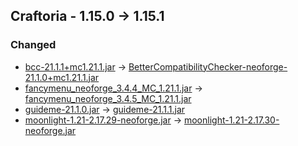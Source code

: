 ## Craftoria - 1.15.0 -> 1.15.1

### Changed

  * [bcc-21.1.1+mc1.21.1.jar](https://www.curseforge.com/minecraft/mc-mods/better-compatibility-checker/files/6214046) -> [BetterCompatibilityChecker-neoforge-21.1.0+mc1.21.1.jar](https://www.curseforge.com/minecraft/mc-mods/better-compatibility-checker/files/5711701)
  * [fancymenu_neoforge_3.4.4_MC_1.21.1.jar](https://www.curseforge.com/minecraft/mc-mods/fancymenu/files/6187006) -> [fancymenu_neoforge_3.4.5_MC_1.21.1.jar](https://www.curseforge.com/minecraft/mc-mods/fancymenu/files/6223341)
  * [guideme-21.1.0.jar](https://www.curseforge.com/minecraft/mc-mods/guideme/files/6179772) -> [guideme-21.1.1.jar](https://www.curseforge.com/minecraft/mc-mods/guideme/files/6223759)
  * [moonlight-1.21-2.17.29-neoforge.jar](https://www.curseforge.com/minecraft/mc-mods/selene/files/6215182) -> [moonlight-1.21-2.17.30-neoforge.jar](https://www.curseforge.com/minecraft/mc-mods/selene/files/6224057)

